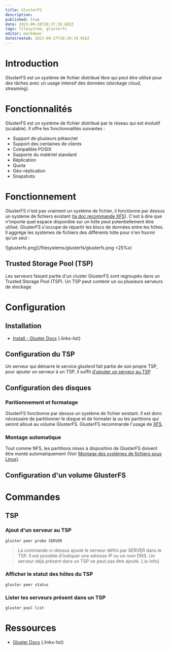 ```yaml
---
title: GlusterFS
description: 
published: true
date: 2023-09-28T20:37:28.882Z
tags: filesystem, glusterfs
editor: markdown
dateCreated: 2023-09-27T18:39:39.916Z
---
```


# Introduction
GlusterFS est un système de fichier distribué libre qui peut être utilisé pour des tâches avec un usage intensif des données (stockage cloud, streaming).

# Fonctionnalités
GlusterFS est un système de fichier distribué par le réseau qui est évolutif (scalable). Il offre les fonctionnalités suivantes :
- Support de plusieurs pétaoctet
- Support des centaines de clients
- Compatible POSIX
- Supporte du matériel standard
- Réplication
- Quota
- Géo-réplication
- Snapshots

# Fonctionnement
GlusterFS n'est pas vraiment un système de fichier, il fonctionne par dessus un système de fichiers existant ([la doc recommande XFS](https://docs.gluster.org/en/latest/Install-Guide/Common-criteria/#general-setup-principles)). C'est à dire que n'importe quel espace disponible sur un hôte peut potentiellement être utilisé. GlusterFS s'occupe de répartir les blocs de données entre les hôtes. Il aggrége les systèmes de fichiers des différents hôte pour n'en fournir qu'un seul :

![glusterfs.png](/filesystems/glusterfs/glusterfs.png =25%x)

## Trusted Storage Pool (TSP)
Les serveurs faisant partie d'un cluster GlusterFS sont regroupés dans un Trusted Storage Pool (TSP). Un TSP peut contenir un ou plusieurs serveurs de stockage.

# Configuration
## Installation
- [Install - Gluster Docs](https://docs.gluster.org/en/latest/Install-Guide/Install/#glusterfs)
{.links-list}

## Configuration du TSP
Un serveur qui démarre le service *glusterd* fait partie de son propre TSP, pour ajouter un serveur à un TSP, il suffit [d'ajouter un serveur au TSP](/filesystems/glusterfs#ajout-dun-serveur-au-tsp)

## Configuration des disques
### Paritionnement et formatage
GlusterFS fonctionne par dessus un système de fichier existant. Il est donc nécessaire de partitionner le disque et de formater la ou les partitions qui seront alloué au volume GlusterFS. GlusterFS recommande l'usage de [XFS](/filesystems/xfs).

### Montage automatique
Tout comme NFS, les partitions mises à disposition de GlusterFS doivent être monté automatiquement (Voir [Montage des systèmes de fichiers sous Linux](/filesystems/linux-mounts)).

## Configuration d'un volume GlusterFS


# Commandes
## TSP
### Ajout d'un serveur au TSP
```
gluster peer probe SERVER
```
> La commande ci-dessus ajoute le serveur défini par SERVER dans le TSP. Il est possible d'indiquer une adresse IP ou un nom DNS. Un serveur déjà présent dans un TSP ne peut pas être ajouté.
{.is-info}

### Afficher le statut des hôtes du TSP
```
gluster peer status
```

### Lister les serveurs présent dans un TSP
```
gluster pool list
```


# Ressources
- [Gluster Docs](https://docs.gluster.org/en/latest/)
{.links-list}